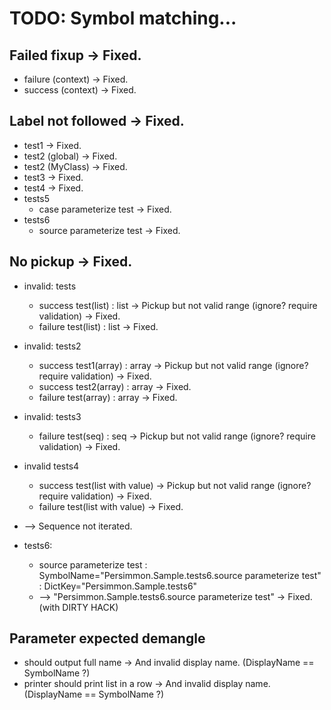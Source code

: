 # TODO: Symbol matching...

## Failed fixup  -> Fixed.
* failure (context)  -> Fixed.
* success (context)  -> Fixed.

## Label not followed  -> Fixed.
* test1  -> Fixed.
* test2 (global)  -> Fixed.
* test2 (MyClass)  -> Fixed.
* test3  -> Fixed.
* test4  -> Fixed.
* tests5
  * case parameterize test  -> Fixed.
* tests6
  * source parameterize test  -> Fixed.

## No pickup  -> Fixed.
* invalid: tests
  * success test(list) : list  -> Pickup but not valid range (ignore? require validation) -> Fixed.
  * failure test(list) : list -> Fixed.
* invalid: tests2
  * success test1(array) : array  -> Pickup but not valid range (ignore? require validation) -> Fixed.
  * success test2(array) : array -> Fixed.
  * failure test(array) : array -> Fixed.
* invalid: tests3
  * failure test(seq) : seq  -> Pickup but not valid range (ignore? require validation) -> Fixed.
* invalid tests4
  * success test(list with value)  -> Pickup but not valid range (ignore? require validation) -> Fixed.
  * failure test(list with value) -> Fixed.

* --> Sequence not iterated.

* tests6:
  * source parameterize test : SymbolName="Persimmon.Sample.tests6.source parameterize test" : DictKey="Persimmon.Sample.tests6"
  * --> "Persimmon.Sample.tests6.source parameterize test" -> Fixed. (with DIRTY HACK)

## Parameter expected demangle
* should output full name  -> And invalid display name. (DisplayName == SymbolName ?)
* printer should print list in a row  -> And invalid display name. (DisplayName == SymbolName ?)

